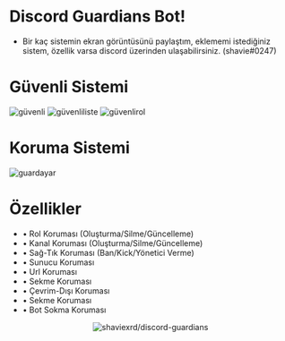 # Discord Guardians Bot!

- Bir kaç sistemin ekran görüntüsünü paylaştım, eklememi istediğiniz sistem, özellik varsa discord üzerinden ulaşabilirsiniz. (shavie#0247)

# Güvenli Sistemi
![güvenli](https://user-images.githubusercontent.com/81537529/168063577-0d43fcb8-f0bb-4f49-b8cc-38b453001db6.png)
![güvenliliste](https://user-images.githubusercontent.com/81537529/168059672-f22d844e-fdd4-437a-b76d-8a41ed53b763.png)
![güvenlirol](https://user-images.githubusercontent.com/81537529/168059721-a6546400-149e-4164-8322-d41661336833.png)
# Koruma Sistemi
![guardayar](https://user-images.githubusercontent.com/81537529/168064087-5346a306-6105-44d0-9c40-cd905c6a597b.PNG)

# Özellikler
- • Rol Koruması (Oluşturma/Silme/Güncelleme)
- • Kanal Koruması (Oluşturma/Silme/Güncelleme)
- • Sağ-Tık Koruması (Ban/Kick/Yönetici Verme)
- • Sunucu Koruması
- • Url Koruması
- • Sekme Koruması
- • Çevrim-Dışı Koruması
- • Sekme Koruması
- • Bot Sokma Koruması


 <div align="center">
<img src="https://komarev.com/ghpvc/?username=discord-guardians&label=Ziyaretçi%20Sayısı&color=da004e" alt="shaviexrd/discord-guardians" />
  </div>
